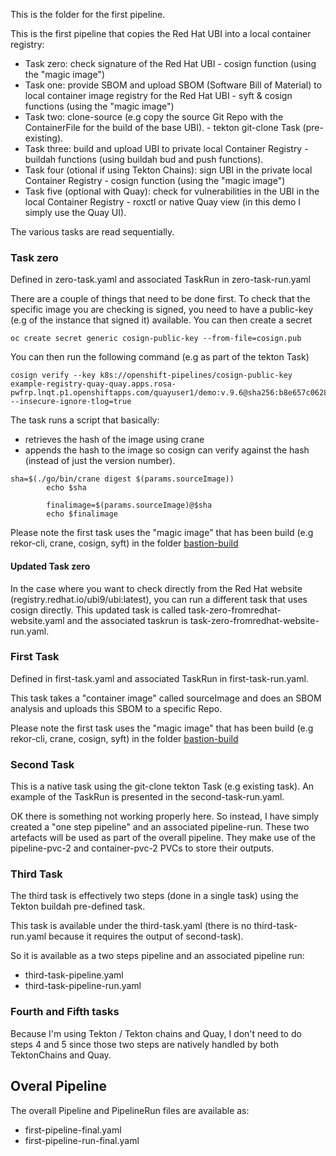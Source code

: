 This is the folder for the first pipeline.

This is the first pipeline that copies the Red Hat UBI into a local container registry:

- Task zero: check signature of the Red Hat UBI - cosign function (using the "magic image")
- Task one: provide SBOM and upload SBOM (Software Bill of Material) to local container image registry for the Red Hat UBI - syft & cosign functions (using the "magic image")
- Task two: clone-source (e.g copy the source Git Repo with the ContainerFile for the build of the base UBI). - tekton git-clone Task (pre-existing).
- Task three: build and upload UBI to private local Container Registry - buildah functions (using buildah bud and push functions).
- Task four (otional if using Tekton Chains): sign UBI in the private local Container Registry - cosign function (using the "magic image")
- Task five (optional with Quay): check for vulnerabilities in the UBI in the local Container Registry - roxctl or native Quay view (in this demo I simply use the Quay UI).

The various tasks are read sequentially.

### Task zero

Defined in zero-task.yaml and associated TaskRun in zero-task-run.yaml

There are a couple of things that need to be done first.
To check that the specific image you are checking is signed, you need to have a public-key (e.g of the instance that signed it) available.
You can then create a secret
```
oc create secret generic cosign-public-key --from-file=cosign.pub
```

You can then run the following command (e.g as part of the tekton Task)

```
cosign verify --key k8s://openshift-pipelines/cosign-public-key example-registry-quay-quay.apps.rosa-pwfrp.lnqt.p1.openshiftapps.com/quayuser1/demo:v.9.6@sha256:b8e657c0628a947e8c57616becbdb78f3c3ccbbc4dae27272ffbbd243a04735c --insecure-ignore-tlog=true
```

The task runs a script that basically:
 - retrieves the hash of the image using crane
 - appends the hash to the image so cosign can verify against the hash (instead of just the version number).
  
```
sha=$(./go/bin/crane digest $(params.sourceImage))
        echo $sha

        finalimage=$(params.sourceImage)@$sha
        echo $finalimage
```

Please note the first task uses the "magic image" that has been build (e.g rekor-cli, crane, cosign, syft) in the folder [bastion-build](https://github.com/SimonDelord/UBI-Security/tree/main/bastion-build)

#### Updated Task zero

In the case where you want to check directly from the Red Hat website (registry.redhat.io/ubi9/ubi:latest), you can run a different task that uses cosign directly.
This updated task is called task-zero-fromredhat-website.yaml and the associated taskrun is task-zero-fromredhat-website-run.yaml.


### First Task

Defined in first-task.yaml and associated TaskRun in first-task-run.yaml.

This task takes a "container image" called sourceImage and does an SBOM analysis and uploads this SBOM to a specific Repo.

Please note the first task uses the "magic image" that has been build (e.g rekor-cli, crane, cosign, syft) in the folder [bastion-build](https://github.com/SimonDelord/UBI-Security/tree/main/bastion-build)

### Second Task

This is a native task using the git-clone tekton Task (e.g existing task). 
An example of the TaskRun is presented in the second-task-run.yaml.

OK there is something not working properly here. So instead, I have simply created a "one step  pipeline" and an associated pipeline-run. 
These two artefacts will be used as part of the overall pipeline.
They make use of the pipeline-pvc-2 and container-pvc-2 PVCs to store their outputs.


### Third Task

The third task is effectively two steps (done in a single task) using the Tekton buildah pre-defined task.

This task is available under the third-task.yaml (there is no third-task-run.yaml because it requires the output of second-task).

So it is available as a two steps pipeline and an associated pipeline run:
 - third-task-pipeline.yaml
 - third-task-pipeline-run.yaml

### Fourth and Fifth tasks

Because I'm using Tekton / Tekton chains and Quay, I don't need to do steps 4 and 5 since those two steps are natively handled by both TektonChains and Quay.


## Overal Pipeline

The overall Pipeline and PipelineRun files are available as:
 - first-pipeline-final.yaml
 - first-pipeline-run-final.yaml

